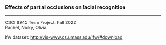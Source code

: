 ### Effects of partial occlusions on facial recognition 
-----------
CSCI 8945 Term Project, Fall 2022  
Rachel, Nicky, Olivia

lfw dataset:
http://vis-www.cs.umass.edu/lfw/#download


